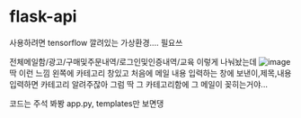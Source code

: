 # flask-api

사용하려면 
tensorflow 깔려있는 가상환경.... 필요쓰

전체메일함/광고/구매및주문내역/로그인및인증내역/교육
이렇게 나눠놨는데 
![image](https://user-images.githubusercontent.com/63503519/120898039-33061d00-c664-11eb-8316-e7c34828ad0a.png)
<br>
딱 이런 느낌 왼쪽에 카테고리 창있고 처음에 메일 내용 입력하는 창에 보낸이,제목,내용 입력하면 카테고리 알려주잖아
그럼 딱 그 카테고리함에 그 메일이 꽂히는거야...

코드는 주석 봐봥
app.py, templates만 보면댕
